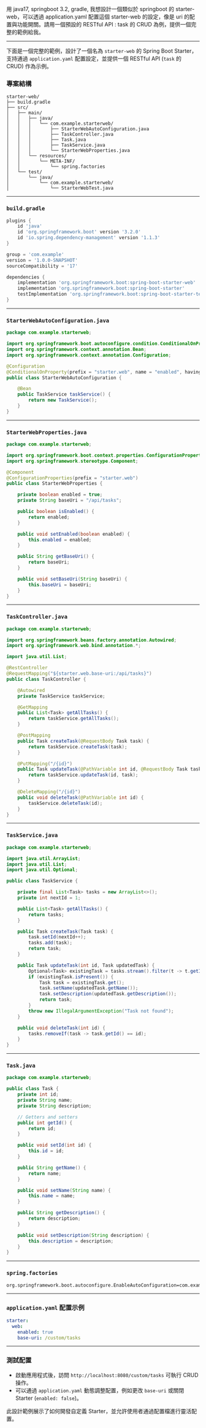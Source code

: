 用 java17, springboot 3.2, gradle, 我想設計一個類似於 springboot 的 starter-web，可以透過 application.yaml 配置這個 starter-web 的設定，像是 uri 的配置與功能開關。請用一個預設的 RESTful API : task 的 CRUD 為例，提供一個完整的範例給我。

---

下面是一個完整的範例，設計了一個名為 `starter-web` 的 Spring Boot Starter，支持通過 `application.yaml` 配置設定，並提供一個 RESTful API (`task` 的 CRUD) 作為示例。

### 專案結構

```
starter-web/
├── build.gradle
├── src/
│   ├── main/
│   │   ├── java/
│   │   │   └── com.example.starterweb/
│   │   │       ├── StarterWebAutoConfiguration.java
│   │   │       ├── TaskController.java
│   │   │       ├── Task.java
│   │   │       ├── TaskService.java
│   │   │       └── StarterWebProperties.java
│   │   └── resources/
│   │       └── META-INF/
│   │           └── spring.factories
│   └── test/
│       └── java/
│           └── com.example.starterweb/
│               └── StarterWebTest.java
```

---

### `build.gradle`

```gradle
plugins {
    id 'java'
    id 'org.springframework.boot' version '3.2.0'
    id 'io.spring.dependency-management' version '1.1.3'
}

group = 'com.example'
version = '1.0.0-SNAPSHOT'
sourceCompatibility = '17'

dependencies {
    implementation 'org.springframework.boot:spring-boot-starter-web'
    implementation 'org.springframework.boot:spring-boot-starter'
    testImplementation 'org.springframework.boot:spring-boot-starter-test'
}
```

---

### `StarterWebAutoConfiguration.java`

```java
package com.example.starterweb;

import org.springframework.boot.autoconfigure.condition.ConditionalOnProperty;
import org.springframework.context.annotation.Bean;
import org.springframework.context.annotation.Configuration;

@Configuration
@ConditionalOnProperty(prefix = "starter.web", name = "enabled", havingValue = "true", matchIfMissing = true)
public class StarterWebAutoConfiguration {

    @Bean
    public TaskService taskService() {
        return new TaskService();
    }
}
```

---

### `StarterWebProperties.java`

```java
package com.example.starterweb;

import org.springframework.boot.context.properties.ConfigurationProperties;
import org.springframework.stereotype.Component;

@Component
@ConfigurationProperties(prefix = "starter.web")
public class StarterWebProperties {

    private boolean enabled = true;
    private String baseUri = "/api/tasks";

    public boolean isEnabled() {
        return enabled;
    }

    public void setEnabled(boolean enabled) {
        this.enabled = enabled;
    }

    public String getBaseUri() {
        return baseUri;
    }

    public void setBaseUri(String baseUri) {
        this.baseUri = baseUri;
    }
}
```

---

### `TaskController.java`

```java
package com.example.starterweb;

import org.springframework.beans.factory.annotation.Autowired;
import org.springframework.web.bind.annotation.*;

import java.util.List;

@RestController
@RequestMapping("${starter.web.base-uri:/api/tasks}")
public class TaskController {

    @Autowired
    private TaskService taskService;

    @GetMapping
    public List<Task> getAllTasks() {
        return taskService.getAllTasks();
    }

    @PostMapping
    public Task createTask(@RequestBody Task task) {
        return taskService.createTask(task);
    }

    @PutMapping("/{id}")
    public Task updateTask(@PathVariable int id, @RequestBody Task task) {
        return taskService.updateTask(id, task);
    }

    @DeleteMapping("/{id}")
    public void deleteTask(@PathVariable int id) {
        taskService.deleteTask(id);
    }
}
```

---

### `TaskService.java`

```java
package com.example.starterweb;

import java.util.ArrayList;
import java.util.List;
import java.util.Optional;

public class TaskService {

    private final List<Task> tasks = new ArrayList<>();
    private int nextId = 1;

    public List<Task> getAllTasks() {
        return tasks;
    }

    public Task createTask(Task task) {
        task.setId(nextId++);
        tasks.add(task);
        return task;
    }

    public Task updateTask(int id, Task updatedTask) {
        Optional<Task> existingTask = tasks.stream().filter(t -> t.getId() == id).findFirst();
        if (existingTask.isPresent()) {
            Task task = existingTask.get();
            task.setName(updatedTask.getName());
            task.setDescription(updatedTask.getDescription());
            return task;
        }
        throw new IllegalArgumentException("Task not found");
    }

    public void deleteTask(int id) {
        tasks.removeIf(task -> task.getId() == id);
    }
}
```

---

### `Task.java`

```java
package com.example.starterweb;

public class Task {
    private int id;
    private String name;
    private String description;

    // Getters and setters
    public int getId() {
        return id;
    }

    public void setId(int id) {
        this.id = id;
    }

    public String getName() {
        return name;
    }

    public void setName(String name) {
        this.name = name;
    }

    public String getDescription() {
        return description;
    }

    public void setDescription(String description) {
        this.description = description;
    }
}
```

---

### `spring.factories`

```properties
org.springframework.boot.autoconfigure.EnableAutoConfiguration=com.example.starterweb.StarterWebAutoConfiguration
```

---

### `application.yaml` 配置示例

```yaml
starter:
  web:
    enabled: true
    base-uri: /custom/tasks
```

---

### 測試配置

- 啟動應用程式後，訪問 `http://localhost:8080/custom/tasks` 可執行 CRUD 操作。
- 可以通過 `application.yaml` 動態調整配置，例如更改 `base-uri` 或關閉 Starter (`enabled: false`)。

此設計範例展示了如何開發自定義 Starter，並允許使用者通過配置檔進行靈活配置。